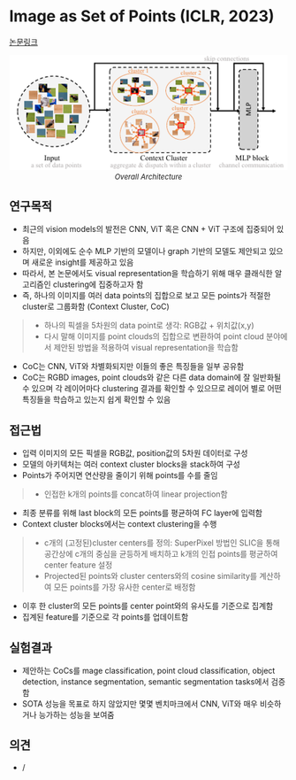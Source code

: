 # Image as Set of Points (ICLR, 2023)

[논문링크](https://arxiv.org/abs/2303.01494v1)

<p align="center">
    <img width="600" alt='fig1' src="./img/01_34_01.png?raw=true"></br>
    <em><font size=2>Overall Architecture</font></em>
</p>

## 연구목적
- 최근의 vision models의 발전은 CNN, ViT 혹은 CNN + ViT 구조에 집중되어 있음
- 하지만, 이외에도 순수 MLP 기반의 모델이나 graph 기반의 모델도 제안되고 있으며 새로운 insight를 제공하고 있음
- 따라서, 본 논문에서도 visual representation을 학습하기 위해 매우 클래식한 알고리즘인 clustering에 집중하고자 함
- 즉, 하나의 이미지를 여러 data points의 집합으로 보고 모든 points가 적절한 cluster로 그룹화함 (Context Cluster, CoC)
> - 하나의 픽셀을 5차원의 data point로 생각: RGB값 + 위치값(x,y)
> - 다시 말해 이미지를 point clouds의 집합으로 변환하여 point cloud 분야에서 제안된 방법을 적용하여 visual representation을 학습함
- CoC는 CNN, ViT와 차별화되지만 이들의 좋은 특징들을 일부 공유함
- CoC는 RGBD images, point clouds와 같은 다른 data domain에 잘 일반화될 수 있으며 각 레이어마다 clustering 결과를 확인할 수 있으므로 레이어 별로 어떤 특징들을 학습하고 있는지 쉽게 확인할 수 있음

## 접근법
- 입력 이미지의 모든 픽셀을 RGB값, position값의 5차원 데이터로 구성
- 모델의 아키텍처는 여러 context cluster blocks을 stack하여 구성
- Points가 주어지면 연산량을 줄이기 위해 points를 수를 줄임
> - 인접한 k개의 points를 concat하여 linear projection함
- 최종 분류를 위해 last block의 모든 points를 평균하여 FC layer에 입력함
- Context cluster blocks에서는 context clustering을 수행
> - c개의 (고정된)cluster centers를 정의: SuperPixel 방법인 SLIC을 통해 공간상에 c개의 중심을 균등하게 배치하고 k개의 인접 points를 평균하여 center feature 설정
> - Projected된 points와 cluster centers와의 cosine similarity를 계산하여 모든 points를 가장 유사한 center로 배정함
- 이후 한 cluster의 모든 points를 center point와의 유사도를 기준으로 집계함
- 집계된 feature를 기준으로 각 points를 업데이트함

## 실험결과
- 제안하는 CoCs를 mage classification, point cloud classification, object detection, instance segmentation, semantic segmentation tasks에서 검증함
- SOTA 성능을 목표로 하지 않았지만 몇몇 벤치마크에서 CNN, ViT와 매우 비슷하거나 능가하는 성능을 보여줌

## 의견
- /
